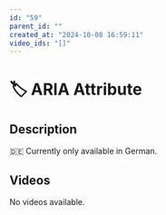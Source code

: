 ```yaml
---
id: "59"
parent_id: ""
created_at: "2024-10-08 16:59:11"
video_ids: "[]"
---
```


# 🏷️ ARIA Attribute

## Description

🇩🇪 Currently only available in German.

## Videos

No videos available.
